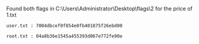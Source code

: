 Found both flags in C:\\Users\\Administrator\\Desktop\\flags\\2 for the price of 1.txt

`user.txt : 7004dbcef0f854e0fb401875f26ebd00`

`root.txt : 04a8b36e1545a455393d067e772fe90e`